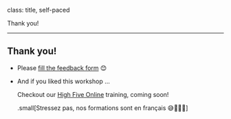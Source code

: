 class: title, self-paced

Thank you!

---

## Thank you!

- Please [fill the feedback form](https://enix-monkeys.typeform.com/to/vIVgEe) 😊

- And if you liked this workshop ...

  Checkout our [High Five Online](https://enix.io/fr/services/formation/online/
) training, coming soon!

  .small[Stressez pas, nos formations sont en français 😅🥐🇫🇷]
